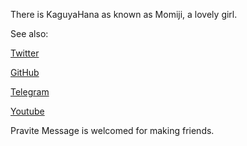 There is KaguyaHana as known as Momiji, a lovely girl.

See also:

[Twitter](https://twitter.com/Hana_INFP)

[GitHub](https://github.com/HKGY)

[Telegram](https://t.me/KaguyaHana)

[Youtube](https://youtube.com/@KaguyaHana)

Pravite Message is welcomed for making friends.